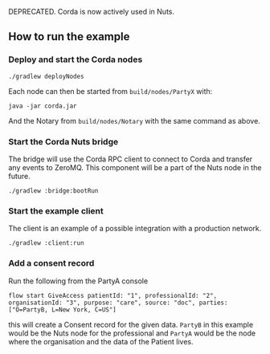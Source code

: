 DEPRECATED. Corda is now actively used in Nuts. 

## How to run the example

### Deploy and start the Corda nodes
```
./gradlew deployNodes
```

Each node can then be started from `build/nodes/PartyX` with:
```
java -jar corda.jar
```

And the Notary from `build/nodes/Notary` with the same command as above.

### Start the Corda Nuts bridge

The bridge will use the Corda RPC client to connect to Corda and transfer any events to ZeroMQ. 
This component will be a part of the Nuts node in the future. 

```
./gradlew :bridge:bootRun
```

### Start the example client

The client is an example of a possible integration with a production network.

```
./gradlew :client:run
```

### Add a consent record

Run the following from the PartyA console

```
flow start GiveAccess patientId: "1", professionalId: "2", organisationId: "3", purpose: "care", source: "doc", parties: ["O=PartyB, L=New York, C=US"]
```

this will create a Consent record for the given data. `PartyB` in this example would be the Nuts node for the professional and `PartyA` would be the node 
where the organisation and the data of the Patient lives. 

